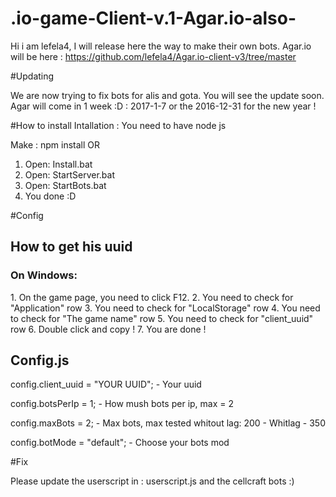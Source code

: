 # .io-game-Client-v.1-Agar.io-also-
Hi i am lefela4, I will release here the way to make their own bots.
Agar.io will be here : https://github.com/lefela4/Agar.io-client-v3/tree/master

#Updating

We are now trying to fix bots for alis and gota.
You will see the update soon.
Agar will come in 1 week :D : 2017-1-7 or the 2016-12-31 for the new year !

#How to install
Intallation :
You need to have node js

Make : npm install
OR
1. Open: Install.bat
2. Open: StartServer.bat
3. Open: StartBots.bat
4. You done :D


#Config
<h2> How to get his uuid </h2>
<h3> On Windows: </h3>
1. On the game page, you need to click F12.
2. You need to check for "Application" row
3. You need to check for "LocalStorage" row
4. You need to check for "The game name" row
5. You need to check for "client_uuid" row
6. Double click and copy !
7. You are done !

<h2> Config.js </h2>
<span> config.client_uuid = "YOUR UUID";  - Your uuid<span> <p>
<span> config.botsPerIp = 1;  - How mush bots per ip, max = 2<span> <p>
<span> config.maxBots = 2; - Max bots, max tested whitout lag: 200 - Whitlag - 350 <span> <p>
<span> config.botMode = "default"; - Choose your bots mod  <span> <p>


#Fix

Please update the userscript in : userscript.js and the cellcraft bots :)
